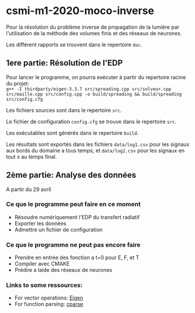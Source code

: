 # csmi-m1-2020-moco-inverse

Pour la résolution du problème inverse de propagation de la lumière par l'utilisation de la méthode des volumes finis et des réseaux de neurones.  

Les différent rapports se trouvent dans le repertoire `doc`.

## __1ere partie: Résolution de l'EDP__    
Pour lancer le programme, on pourra exécuter à partir du repertoire racine du projet:  
`g++ -I thirdparty/eigen-3.3.7 src/spreading.cpp src/solveur.cpp src/maille.cpp src/config.cpp -o build/spreading && build/spreading src/config.cfg`     

Les fichiers sources sont dans le repertoire `src`.   

Le fichier de configuration `config.cfg` se trouve dans le repertoire `src`.   

Les exécutables sont générés dans le repertoire `build`.    

Les résultats sont exportés dans les fichiers `data/log1.csv` pour les signaux aux bords du domaine a tous temps; et `data/log2.csv` pour les signaux en tout x au temps final.


## __2ème partie: Analyse des données__   
A partir du 29 avril


### Ce que le programme peut faire en ce moment
- Résoudre numériquement l'EDP du transfert radiatif
- Exporter les données   
- Admettre un fichier de configuration


### Ce que le programme ne peut pas encore faire  
- Prendre en entrée des fonction a t=0 pour E, F, et T 
- Compiler avec CMAKE
- Prédire a laide des réseaux de neurones   

### Links to some ressources:
- For vector operations: [Eigen](https://eigen.tuxfamily.org/dox/GettingStarted.html) 
- For function parsing: [cparse](https://github.com/cparse/cparse/wiki/Getting-Started)


